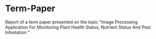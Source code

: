 # Term-Paper
Report of a term paper presented on the topic "Image Processing Application For Monitoring Plant Health Status, Nutrient Status And Pest Infestation "
